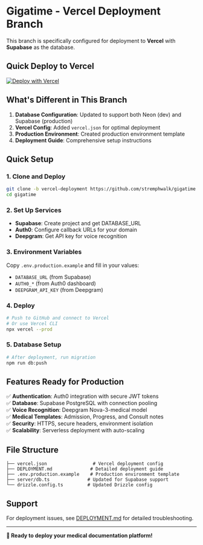 # Gigatime - Vercel Deployment Branch

This branch is specifically configured for deployment to **Vercel** with **Supabase** as the database.

## Quick Deploy to Vercel

[![Deploy with Vercel](https://vercel.com/button)](https://vercel.com/new/clone?repository-url=https://github.com/stremphwalk/gigatime/tree/vercel-deployment)

## What's Different in This Branch

1. **Database Configuration**: Updated to support both Neon (dev) and Supabase (production)
2. **Vercel Config**: Added `vercel.json` for optimal deployment
3. **Production Environment**: Created production environment template
4. **Deployment Guide**: Comprehensive setup instructions

## Quick Setup

### 1. Clone and Deploy
```bash
git clone -b vercel-deployment https://github.com/stremphwalk/gigatime.git
cd gigatime
```

### 2. Set Up Services
- **Supabase**: Create project and get DATABASE_URL
- **Auth0**: Configure callback URLs for your domain
- **Deepgram**: Get API key for voice recognition

### 3. Environment Variables
Copy `.env.production.example` and fill in your values:
- `DATABASE_URL` (from Supabase)
- `AUTH0_*` (from Auth0 dashboard)
- `DEEPGRAM_API_KEY` (from Deepgram)

### 4. Deploy
```bash
# Push to GitHub and connect to Vercel
# Or use Vercel CLI
npx vercel --prod
```

### 5. Database Setup
```bash
# After deployment, run migration
npm run db:push
```

## Features Ready for Production

✅ **Authentication**: Auth0 integration with secure JWT tokens  
✅ **Database**: Supabase PostgreSQL with connection pooling  
✅ **Voice Recognition**: Deepgram Nova-3-medical model  
✅ **Medical Templates**: Admission, Progress, and Consult notes  
✅ **Security**: HTTPS, secure headers, environment isolation  
✅ **Scalability**: Serverless deployment with auto-scaling  

## File Structure
```
├── vercel.json                 # Vercel deployment config
├── DEPLOYMENT.md              # Detailed deployment guide
├── .env.production.example    # Production environment template
├── server/db.ts              # Updated for Supabase support
└── drizzle.config.ts         # Updated Drizzle config
```

## Support

For deployment issues, see [DEPLOYMENT.md](./DEPLOYMENT.md) for detailed troubleshooting.

---

**🚀 Ready to deploy your medical documentation platform!**
